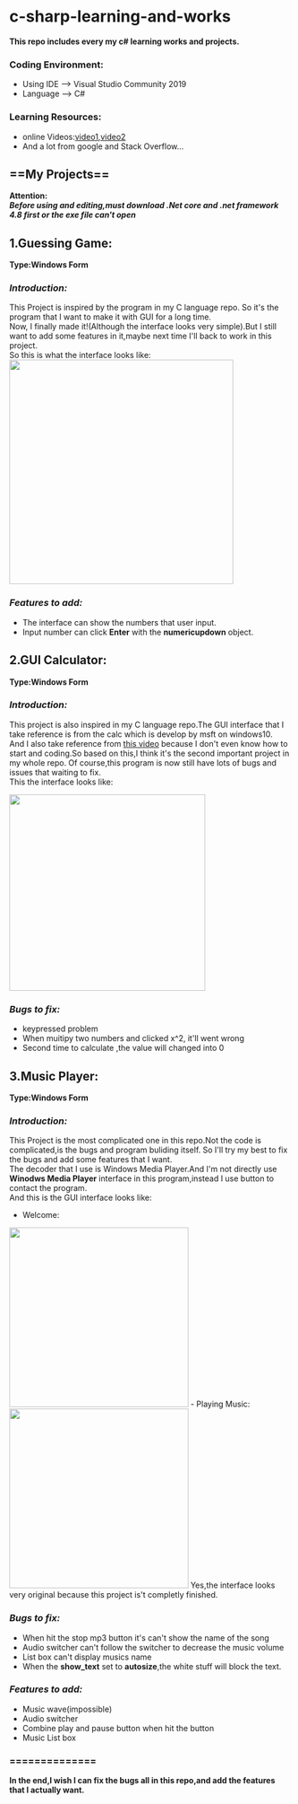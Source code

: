 # c-sharp-learning-and-works
**This repo includes every my c# learning works  and projects.**
### Coding Environment:
- Using IDE --> Visual Studio Community 2019
- Language --> C#  
### Learning Resources:  
- online Videos:[video1](https://www.youtube.com/watch?v=-KFOqH73XFk&list=PLbXghSoQcLZtWqTA8q1NsByVpINoROHHe&ab_channel=%E5%B0%8F%E5%B1%B1%E7%9A%84%E6%95%99%E5%AD%B8%E5%B9%B3%E5%8F%B0),[video2](https://www.youtube.com/watch?v=GhQdlIFylQ8&t=262s&ab_channel=freeCodeCamp.org)
- And a lot from google and Stack Overflow...
## ==My Projects==
**Attention:  
*Before using and editing,must download .Net core and .net framework 4.8 first or the exe file can't open***
## 1.Guessing Game:
**Type:Windows Form**  
### *Introduction:*
This Project is inspired by the program in my C language repo. So it's the program that I want to make it with GUI for a long time.  
Now, I finally made it!(Although the interface looks very simple).But I still want to add some features in it,maybe next time I'll back to work in this project.  
So this is what the interface looks like:  
<img src="https://user-images.githubusercontent.com/62552984/103291156-19620900-4a26-11eb-855c-abcb88c72109.png" width="400" length="400" />
### *Features to add:*
- The interface can show the numbers that user input.
- Input number can click **Enter** with the **numericupdown** object.
## 2.GUI Calculator:
**Type:Windows Form**
### *Introduction:*
This  project is also inspired in my C language repo.The GUI interface that I take reference is from the calc which is develop by msft on windows10.  
And I also take reference from [this video](https://www.youtube.com/watch?v=X67eC9jf2uE) because I don't even know how to start and coding.So based on this,I think it's the second important project in my whole repo. Of course,this program is now still have lots of bugs and issues that waiting to fix.  
This the interface looks like:

<img src="https://user-images.githubusercontent.com/62552984/103357455-35c97880-4aee-11eb-8af9-462ca35992e4.png" width="350" length="340">  

### *Bugs to fix:*  
- keypressed problem
- When muitipy two numbers and clicked x^2, it'll went wrong
- Second time to calculate ,the value will changed into 0
## 3.Music Player:
**Type:Windows Form**
### *Introduction:*
This Project is the most complicated one in this repo.Not the code is complicated,is the bugs and program buliding itself. So I'll try my best to fix the bugs and add some features that I want.  
The decoder that I use is Windows Media Player.And I'm not directly use **Winodws Media Player** interface in this program,instead I use button to contact the program.  
And this is the GUI interface looks like: 
- Welcome:  
<img src="https://user-images.githubusercontent.com/62552984/103358907-ba69c600-4af1-11eb-9e3a-9b715ea0f62e.png" width="320" length="260"> 
- Playing Music:  
<img src="https://user-images.githubusercontent.com/62552984/103358893-b473e500-4af1-11eb-88e5-d8a1fe31d173.png" width="320" length="260">  
Yes,the interface looks very original because this project is't completly finished.

### *Bugs to fix:*
- When hit the stop mp3 button it's can't show the name of the song
- Audio switcher can't follow the switcher to decrease the music volume
- List box can't display musics name
- When the **show_text** set to **autosize**,the white stuff will block the text.
### *Features to add:*
- Music wave(impossible)
- Audio switcher
- Combine play and pause button when hit the button  
- Music List box
### ==============
**In the end,I wish I can fix the bugs all in this repo,and add the features that I actually want.**
